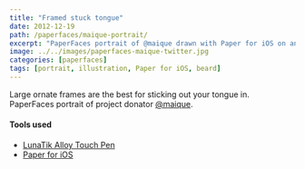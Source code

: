 ```yaml
---
title: "Framed stuck tongue"
date: 2012-12-19
path: /paperfaces/maique-portrait/
excerpt: "PaperFaces portrait of @maique drawn with Paper for iOS on an iPad."
image: ../../images/paperfaces-maique-twitter.jpg
categories: [paperfaces]
tags: [portrait, illustration, Paper for iOS, beard]
---
```


Large ornate frames are the best for sticking out your tongue in. PaperFaces portrait of project donator [@maique](https://twitter.com/maique).

#### Tools used

- [LunaTik Alloy Touch Pen](https://www.amazon.com/gp/product/B00821TR7G/ref=as_li_ss_tl?ie=UTF8&tag=mademist-20&linkCode=as2&camp=1789&creative=390957&creativeASIN=B00821TR7G)
- [Paper for iOS](https://paper.bywetransfer.com/)

